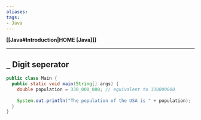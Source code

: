 ```yaml
---
aliases:
tags:
- Java
---
```

**[[Java#Introduction|HOME [Java]]]**

---
## `_` Digit seperator
```java
public class Main {
  public static void main(String[] args) {
    double population = 330_000_000; // equivalent to 330000000
    
    System.out.println("The population of the USA is " + population);
  }
}
```